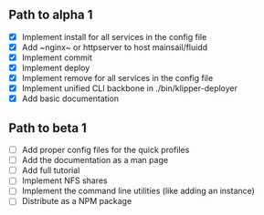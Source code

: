 ## Path to alpha 1

- [x] Implement install for all services in the config file
- [x] Add ~nginx~ or httpserver to host mainsail/fluidd
- [x] Implement commit
- [x] Implement deploy
- [x] Implement remove for all services in the config file
- [x] Implement unified CLI backbone in ./bin/klipper-deployer
- [x] Add basic documentation

## Path to beta 1

- [ ] Add proper config files for the quick profiles
- [ ] Add the documentation as a man page
- [ ] Add full tutorial
- [ ] Implement NFS shares
- [ ] Implement the command line utilities (like adding an instance)
- [ ] Distribute as a NPM package
